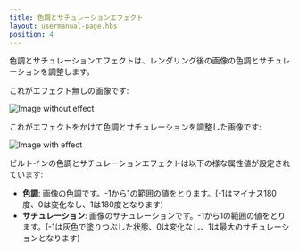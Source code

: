 ```yaml
---
title: 色調とサチュレーションエフェクト
layout: usermanual-page.hbs
position: 4
---
```


色調とサチュレーションエフェクトは、レンダリング後の画像の色調とサチュレーションを調整します。

これがエフェクト無しの画像です:

<img alt="Image without effect" src="/images/platform/posteffects/without_effects.png"></img>

これがエフェクトをかけて色調とサチュレーションを調整した画像です:

<img alt="Image with effect" src="/images/platform/posteffects/with_hue_saturation.png"></img>

ビルトインの色調とサチュレーションエフェクトは以下の様な属性値が設定されています:
* **色調**: 画像の色調です。-1から1の範囲の値をとります。(-1はマイナス180度、0は変化なし、1は180度となります)
* **サチュレーション**: 画像のサチュレーションです。-1から1の範囲の値をとります。(-1は灰色で塗りつぶした状態、0は変化なし、1は最大のサチュレーションとなります)

